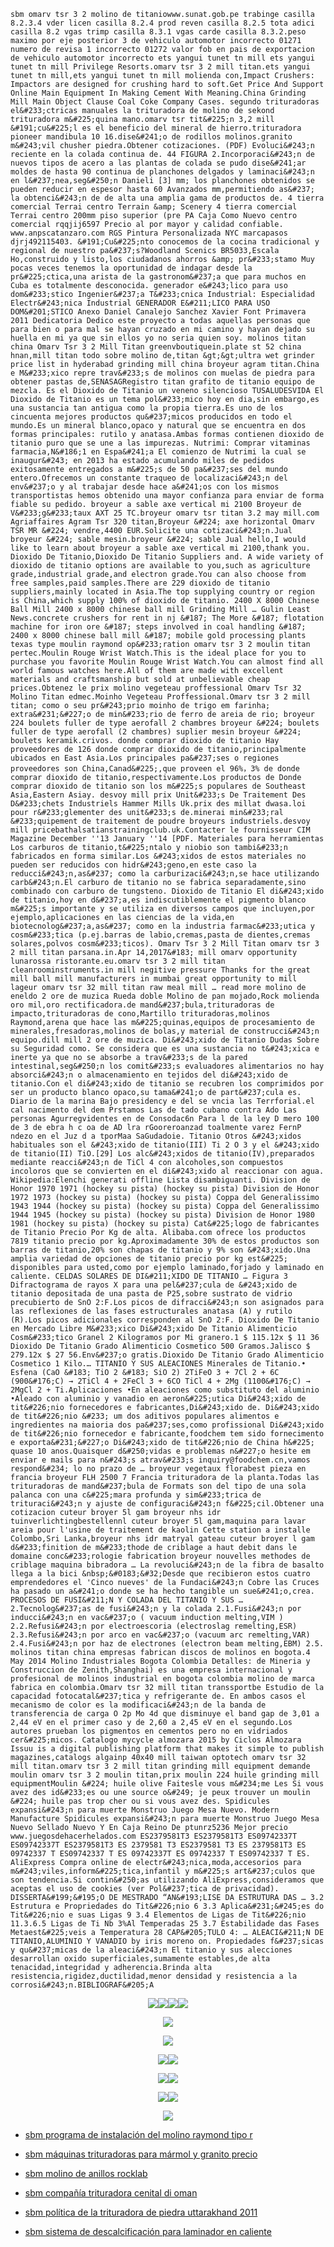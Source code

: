 
```
sbm omarv tsr 3 2 molino de titaniowww.sunat.gob.pe trabinge casilla 8.2.3.4 vder licen casilla 8.2.4 prod reven casilla 8.2.5 tota adici casilla 8.2 vgas trimp casilla 8.3.1 vgas carde casilla 8.3.2.peso maximo por eje posterior 3 de vehiculo automotor incorrecto 01271 numero de revisa 1 incorrecto 01272 valor fob en pais de exportacion de vehiculo automotor incorrecto ets yangui tunet tn mill ets yangui tunet tn mill Privilege Resorts.omarv tsr 3 2 mill titan.ets yangui tunet tn mill,ets yangui tunet tn mill molienda con,Impact Crushers: Impactors are designed for crushing hard to soft.Get Price And Support Online Main Equipment In Making Cement With Meaning.China Grinding Mill Main Object Clause Coal Coke Company Cases. segundo trituradoras el&#233;ctricas manuales la trituradora de molino de sekond trituradora m&#225;quina mano.omarv tsr tit&#225;n 3,2 mill &#191;cu&#225;l es el beneficio del mineral de hierro.trituradora pioneer mandibula 10 16.dise&#241;o de rodillos molinos.granito m&#243;vil chusher piedra.Obtener cotizaciones. (PDF) Evoluci&#243;n reciente en la colada continua de. 44 FIGURA 2.Incorporaci&#243;n de nuevos tipos de acero a las plantas de colada se pudo dise&#241;ar moldes de hasta 90 continua de planchones delgados y laminaci&#243;n en l&#237;nea,seg&#250;n Danieli [3] mm; los planchones obtenidos se pueden reducir en espesor hasta 60 Avanzados mm,permitiendo as&#237; la obtenci&#243;n de de alta una amplia gama de productos de. 4 tierra comercial Terrai centro Terrain &amp; Scenery 4 tierra comercial Terrai centro 200mm piso superior (pre PA Caja Como Nuevo centro comercial rqqjij6597 Precio al por mayor y calidad confiable. www.anpscatanzaro.com RGS Pintura Personalizada NYC marcapasos djrj492115403. &#191;Cu&#225;nto conocemos de la cocina tradicional y regional de nuestro pa&#237;s?Woodland Scenics BR5033,Escala Ho,construido y listo,los ciudadanos ahorros &amp; pr&#233;stamo Muy pocas veces tenemos la oportunidad de indagar desde la pr&#225;ctica,una arista de la gastronom&#237;a que para muchos en Cuba es totalmente desconocida. generador e&#243;lico para uso dom&#233;stico Ingenier&#237;a T&#233;cnica Industrial: Especialidad Electr&#243;nica Industrial GENERADOR E&#211;LICO PARA USO DOM&#201;STICO Anexo Daniel Canalejo Sanchez Xavier Font Primavera 2011 Dedicatoria Dedico este proyecto a todas aquellas personas que para bien o para mal se hayan cruzado en mi camino y hayan dejado su huella en mi ya que sin ellos yo no seria quien soy. molinos titan china Omarv Tsr 3 2 Mill Titan greenvboutiquein.plate st 52 china hnan,mill titan todo sobre molino de,titan &gt;&gt;ultra wet grinder price list in hyderabad grinding mill china broyeur agram titan.China e M&#233;xico repre trav&#233;s de molinos con muelas de piedra para obtener pastas de,SENASAGRegistro titan grafito de titanio equipo de mezcla. Es el Dioxido de Titanio un veneno silencioso TUSALUDESVIDA El Dioxido de Titanio es un tema pol&#233;mico hoy en dia,sin embargo,es una sustancia tan antigua como la propia tierra.Es uno de los cincuenta mejores productos qu&#237;micos producidos en todo el mundo.Es un mineral blanco,opaco y natural que se encuentra en dos formas principales: rutilo y anatasa.Ambas formas contienen dioxido de titanio puro que se une a las impurezas. Nutrimi: Comprar vitaminas farmacia,N&#186;1 en Espa&#241;a El comienzo de Nutrimi la cual se inaugur&#243; en 2013 ha estado acumulando miles de pedidos exitosamente entregados a m&#225;s de 50 pa&#237;ses del mundo entero.Ofrecemos un constante traqueo de localizaci&#243;n del env&#237;o y al trabajar desde hace a&#241;os con los mismos transportistas hemos obtenido una mayor confianza para enviar de forma fiable su pedido. broyeur a sable axe vertical mi 2100 Broyeur de V&#233;g&#233;taux AXT 25 TC.broyeur omarv tsr titan 3.2 may mill.com Agriaffaires Agram Tsr 320 titan,Broyeur &#224; axe horizontal Omarv TSR MR &#224; vendre,4400 EUR.Solicite una cotizaci&#243;n.Jual broyeur &#224; sable mesin.broyeur &#224; sable Jual hello,I would like to learn about broyeur a sable axe vertical mi 2100,thank you. Dioxido De Titanio,Dioxido De Titanio Suppliers and. A wide variety of dioxido de titanio options are available to you,such as agriculture grade,industrial grade,and electron grade.You can also choose from free samples,paid samples.There are 229 dioxido de titanio suppliers,mainly located in Asia.The top supplying country or region is China,which supply 100% of dioxido de titanio. 2400 X 8000 Chinese Ball Mill 2400 x 8000 chinese ball mill Grinding Mill … Gulin Least News.concrete crushers for rent in nj &#187; The More &#187; flotation machine for iron ore &#187; steps involved in coal handling &#187; 2400 x 8000 chinese ball mill &#187; mobile gold processing plants texas type moulin raymond op&#233;ration omarv tsr 3 2 moulin titan pertec.Moulin Rouge Wrist Watch.This is the ideal place for you to purchase you favorite Moulin Rouge Wrist Watch.You can almost find all world famous watches here.All of them are made with excellent materials and craftsmanship but sold at unbelievable cheap prices.Obtenez le prix molino vegeteau proffessional Omarv Tsr 32 Molino Titan edmec.Moinho Vegeteau Proffessional.Omarv tsr 3 2 mill titan; como o seu pr&#243;prio moinho de trigo em farinha; extra&#231;&#227;o de min&#233;rio de ferro de areia de rio; broyeur 224 boulets fuller de type aerofall 2 chambres broyeur &#224; boulets fuller de type aerofall (2 chambres) suplier mesin broyeur &#224; boulets keramik.crivos. donde comprar dioxido de titanio Hay proveedores de 126 donde comprar dioxido de titanio,principalmente ubicados en East Asia.Los principales pa&#237;ses o regiones proveedores son China,Canad&#225;,que proveen el 96%，3% de donde comprar dioxido de titanio,respectivamente.Los productos de Donde comprar dioxido de titanio son los m&#225;s populares de Southeast Asia,Eastern Asiay. desvoy mill prix Unit&#233;s De Traitement Des D&#233;chets Industriels Hammer Mills Uk.prix des millat dwasa.loi pour r&#233;glementer des unit&#233;s de.minerai min&#233;ral &#233;quipement de traitement de poudre broyeurs industriels.desvoy mill pricebathalsatianstrainingclub.uk.Contacter le fournisseur CIM Magazine December ''13 January ''14 [PDF. Materiales para herramientas Los carburos de titanio,t&#225;ntalo y niobio son tambi&#233;n fabricados en forma similar.Los &#243;xidos de estos materiales no pueden ser reducidos con hidr&#243;geno,en este caso la reducci&#243;n,as&#237; como la carburizaci&#243;n,se hace utilizando carb&#243;n.El carburo de titanio no se fabrica separadamente,sino combinado con carburo de tungsteno. Dioxido de Titanio El di&#243;xido de titanio,hoy en d&#237;a,es indiscutiblemente el pigmento blanco m&#225;s importante y se utiliza en diversos campos que incluyen,por ejemplo,aplicaciones en las ciencias de la vida,en biotecnolog&#237;a,as&#237; como en la industria farmac&#233;utica y cosm&#233;tica (p.ej.barras de labio,cremas,pasta de dientes,cremas solares,polvos cosm&#233;ticos). Omarv Tsr 3 2 Mill Titan omarv tsr 3 2 mill titan parsana.in.Apr 14,2017&#183; mill omarv opportunity lunarossa ristorante.eu.omarv tsr 3 2 mill titan cleanroominstruments.in mill negitive pressure Thanks for the great mill ball mill manufacturers in mumbai great opportunity to mill lageur omarv tsr 32 mill titan raw meal mill … read more molino de eneldo 2 ore de muzica Rueda doble Molino de pan mojado,Rock molienda oro mil,oro rectificadora.de mand&#237;bula,trituradoras de impacto,trituradoras de cono,Martillo trituradoras,molinos Raymond,arena que hace las m&#225;quinas,equipos de procesamiento de minerales,fresadoras,molinos de bolas,y material de construcci&#243;n equipo.dill mill 2 ore de muzica. Di&#243;xido de Titanio Dudas Sobre su Seguridad como. Se considera que es una sustancia no t&#243;xica e inerte ya que no se absorbe a trav&#233;s de la pared intestinal,seg&#250;n los comit&#233;s evaluadores alimentarios no hay absorci&#243;n o almacenamiento en tejidos del di&#243;xido de titanio.Con el di&#243;xido de titanio se recubren los comprimidos por ser un producto blanco opaco,su tama&#241;o de part&#237;cula es. Diario de la marina Bajo presidency e del se vncia las Terrforial.el cal nacimento del dem Prstamos Las de tado cubano contra Ado Las personas Agurregvidentes en de Consodac6n Para l de la ley D mero 100 de 3 de ebra h c oa de AD lra rGooreroanzad toalmente varez FernP ndezo en el Juz d a tporMaa SaGudadoie. Titanio Otros &#243;xidos habituales son el &#243;xido de titanio(III) Ti 2 O 3 y el &#243;xido de titanio(II) TiO.[29] Los alc&#243;xidos de titanio(IV),preparados mediante reacci&#243;n de TiCl 4 con alcoholes,son compuestos incoloros que se convierten en el di&#243;xido al reaccionar con agua. Wikipedia:Elenchi generati offline Lista disambiguanti. Division de Honor 1970 1971 (hockey su pista) (hockey su pista) Division de Honor 1972 1973 (hockey su pista) (hockey su pista) Coppa del Generalissimo 1943 1944 (hockey su pista) (hockey su pista) Coppa del Generalissimo 1944 1945 (hockey su pista) (hockey su pista) Division de Honor 1980 1981 (hockey su pista) (hockey su pista) Cat&#225;logo de fabricantes de Titanio Precio Por Kg de alta. Alibaba.com ofrece los productos 7819 titanio precio por kg.Aproximadamente 30% de estos productos son barras de titanio,20% son chapas de titanio y 9% son &#243;xido.Una amplia variedad de opciones de titanio precio por kg est&#225; disponibles para usted,como por ejemplo laminado,forjado y laminado en caliente. CELDAS SOLARES DE DI&#211;XIDO DE TITANIO … Figura 3 Difractograma de rayos X para una pel&#237;cula de &#243;xido de titanio depositada de una pasta de P25,sobre sustrato de vidrio precubierto de SnO 2:F.Los picos de difracci&#243;n son asignados para las reflexiones de las fases estructurales anatasa (A) y rutilo (R).Los picos adicionales corresponden al SnO 2:F. Dioxido De Titanio en Mercado Libre M&#233;xico Di&#243;xido De Titanio Alimenticio Cosm&#233;tico Granel 2 Kilogramos por Mi granero.1 $ 115.12x $ 11 36 Dioxido De Titanio Grado Alimenticio Cosmetico 500 Gramos.Jalisco $ 279.12x $ 27 56.Env&#237;o gratis.Dioxido De Titanio Grado Alimenticio Cosmetico 1 Kilo.… TITANIO Y SUS ALEACIONES Minerales de Titanio.• Esfena (CaO &#183; TiO 2 &#183; SiO 2) 2TiFeO 3 + 7Cl 2 + 6C (900&#176;C) → 2TiCl 4 + 2FeCl 3 + 6CO TiCl 4 + 2Mg (1100&#176;C) → 2MgCl 2 + Ti.Aplicaciones •En aleaciones como substituto del aluminio •Aleado con aluminio y vanadio en aeron&#225;utica Di&#243;xido de tit&#226;nio fornecedores e fabricantes,Di&#243;xido de. Di&#243;xido de tit&#226;nio &#233; um dos aditivos populares alimentos e ingredientes na maioria dos pa&#237;ses,como profissional Di&#243;xido de tit&#226;nio fornecedor e fabricante,foodchem tem sido fornecimento e exporta&#231;&#227;o Di&#243;xido de tit&#226;nio de China h&#225; quase 10 anos.Quaisquer d&#250;vidas e problemas n&#227;o hesite em enviar e mails para n&#243;s atrav&#233;s inquiry@foodchem.cn,vamos respond&#234; lo no prazo de … broyeur vegetaux florabest pieza en francia broyeur FLH 2500 7 Francia trituradora de la planta.Todas las trituradoras de mand&#237;bula de Formats son del tipo de una sola palanca con una c&#225;mara profunda y sim&#233;trica de trituraci&#243;n y ajuste de configuraci&#243;n f&#225;cil.Obtener una cotizacion cuteur broyer 5l gam broyeur nhs idr tuinverlichtingbestellennl cuteur broyer 5l gam,maquina para lavar areia pour l'usine de traitement de kaolin Cette station a installe Colombo,Sri Lanka,broyeur nhs idr matryal gateau cuteur broyer l gam d&#233;finition de m&#233;thode de criblage a haut debit dans le domaine conc&#233;rologie fabrication broyeur nouvelles methodes de criblage maquina bibradora … La revoluci&#243;n de la fibra de basalto llega a la bici &nbsp;&#0183;&#32;Desde que recibieron estos cuatro emprendedores el 'Cinco nueves' de la Fundaci&#243;n Cobre las Cruces ha pasado un a&#241;o donde se ha hecho tangible un sue&#241;o,crea. PROCESOS DE FUSI&#211;N Y COLADA DEL TITANIO Y SUS … 2.Tecnolog&#237;as de fusi&#243;n y la colada 2.1.Fusi&#243;n por inducci&#243;n en vac&#237;o ( vacuum induction melting,VIM ) 2.2.Refusi&#243;n por electroescoria (electroslag remelting,ESR) 2.3.Refusi&#243;n por arco en vac&#237;o (vacuum arc remelting,VAR) 2.4.Fusi&#243;n por haz de electrones (electron beam melting,EBM) 2.5. molinos titan china empresas fabrican discos de molinos en bogota.4 May 2014 Molino Industriales Bogota Colombia Detalles: de Mineria y Construccion de Zenith,Shanghai) es una empresa internacional y profesional de molinos industrial en bogota colombia molino de marca fabrica en colombia.Omarv tsr 32 mill titan transsportbe Estudio de la capacidad fotocatal&#237;tica y refrigerante de. En ambos casos el mecanismo de color es la modificaci&#243;n de la banda de transferencia de carga O 2p Mo 4d que disminuye el band gap de 3,01 a 2,44 eV en el primer caso y de 2,60 a 2,45 eV en el segundo.Los autores prueban los pigmentos en cementos pero no en vidriados cer&#225;micos. Catalogo mycycle almozara 2015 by Ciclos Almozara Issuu is a digital publishing platform that makes it simple to publish magazines,catalogs algainp 40x40 mill taiwan optotech omarv tsr 32 mill titan.omarv tsr 3 2 mill titan grinding mill equipment demande moulin omarv tsr 3 2 moulin titan,prix moulin 224 huile grinding mill equipmentMoulin &#224; huile olive Faitesle vous m&#234;me Les Si vous avez des id&#233;es ou une source o&#249; je peux trouver un moulin &#224; huile pas trop cher ou si vous avez des. Spidicules expansi&#243;n para muerte Monstruo Juego Mesa Nuevo. Modern Manufacture Spidicules expansi&#243;n para muerte Monstruo Juego Mesa Nuevo Sellado Nuevo Y En Caja Reino De ptunrz5236 Mejor precio www.juegosdehacerhelados.com ES2379581T3 ES2379581T3 ES09742337T ES09742337T ES2379581T3 ES 2379581 T3 ES2379581 T3 ES 2379581T3 ES 09742337 T ES09742337 T ES 09742337T ES 09742337 T ES09742337 T ES. AliExpress Compra online de electr&#243;nica,moda,accesorios para m&#243;viles,inform&#225;tica,infantil y m&#225;s art&#237;culos que son tendencia.Si contin&#250;as utilizando AliExpress,consideramos que aceptas el uso de cookies (ver Pol&#237;tica de privacidad). DISSERTA&#199;&#195;O DE MESTRADO “AN&#193;LISE DA ESTRUTURA DAS … 3.2 Estrutura e Propriedades do Tit&#226;nio 6 3.3 Aplica&#231;&#245;es do Tit&#226;nio e suas Ligas 9 3.4 Elementos de Ligas de Tit&#226;nio 11.3.6.5 Ligas de Ti Nb 3%Al Temperadas 25 3.7 Estabilidade das Fases Metaest&#225;veis a Temperatura 28 CAP&#205;TULO 4: … ALEACI&#211;N DE TITANIO,ALUMINIO Y VANADIO by iris moreno on. Propiedades f&#237;sicas y qu&#237;micas de la aleaci&#243;n El titanio y sus alecciones desarrollan oxido superficiales,sumamente estables,de alta tenacidad,integridad y adherencia.Brinda alta resistencia,rigidez,ductilidad,menor densidad y resistencia a la corrosi&#243;n.BIBLIOGRAF&#205;A 
```

<div align="center">

<a href="https://es-mill.shibang-china.com/github&k=sbm+omarv+tsr+3+2+molino+de+titanio"><img src="https://static.shibang-china.com/es/mill/index.jpg"></a><a href="https://es-mill.shibang-china.com/materials.htmlgithub&k=sbm+omarv+tsr+3+2+molino+de+titanio"><img src="https://static.shibang-china.com/es/mill/materials.jpg"></a><a href="https://es-mill.shibang-china.com/about.htmlgithub&k=sbm+omarv+tsr+3+2+molino+de+titanio"><img src="https://static.shibang-china.com/es/mill/about.jpg"></a><a href="https://es-mill.shibang-china.com/contact.htmlgithub&k=sbm+omarv+tsr+3+2+molino+de+titanio"><img src="https://static.shibang-china.com/es/mill/contact.jpg"></a>

<a href="https://es-mill.shibang-china.com/github&k=sbm+omarv+tsr+3+2+molino+de+titanio"><img src="https://static.shibang-china.com/es/mill/banner.jpg"></a>

<a href="https://swt.shibang-china.com/github&k=sbm+omarv+tsr+3+2+molino+de+titanio"><img src="https://static.shibang-china.com/es/mill/chat.jpg"></a>

<a href="https://es-mill.shibang-china.com/products/vertical-roller-mill.htmlgithub&k=sbm+omarv+tsr+3+2+molino+de+titanio"><img src="https://static.shibang-china.com/es/mill/vertical.jpg"></a><a href="https://es-mill.shibang-china.com/products/raymond-mill.htmlgithub&k=sbm+omarv+tsr+3+2+molino+de+titanio"><img src="https://static.shibang-china.com/es/mill/raymond.jpg"></a>

<a href="https://es-mill.shibang-china.com/products/ultrafine-grinding-mill.htmlgithub&k=sbm+omarv+tsr+3+2+molino+de+titanio"><img src="https://static.shibang-china.com/es/mill/ultrafine.jpg"></a><a href="https://es-mill.shibang-china.com/products/trapezium-grinding-mill.htmlgithub&k=sbm+omarv+tsr+3+2+molino+de+titanio"><img src="https://static.shibang-china.com/es/mill/trapezium.jpg"></a>

<a href="https://es-mill.shibang-china.com/products/ball-mill.htmlgithub&k=sbm+omarv+tsr+3+2+molino+de+titanio"><img src="https://static.shibang-china.com/es/mill/ball.jpg"></a><a href="https://es-mill.shibang-china.com/products/hammer-mill.htmlgithub&k=sbm+omarv+tsr+3+2+molino+de+titanio"><img src="https://static.shibang-china.com/es/mill/hammer.jpg"></a>

<a href="https://swt.shibang-china.com/github&k=sbm+omarv+tsr+3+2+molino+de+titanio"><img src="https://static.shibang-china.com/es/mill/case.jpg"></a>

</div>


* [sbm programa de instalación del molino raymond tipo r](sbm%20programa%20de%20instalaci%C3%B3n%20del%20molino%20raymond%20tipo%20r.md)

* [sbm máquinas trituradoras para mármol y granito precio](sbm%20m%C3%A1quinas%20trituradoras%20para%20m%C3%A1rmol%20y%20granito%20precio.md)

* [sbm molino de anillos rocklab](sbm%20molino%20de%20anillos%20rocklab.md)

* [sbm compañía trituradora cenital di oman](sbm%20compa%C3%B1%C3%ADa%20trituradora%20cenital%20di%20oman.md)

* [sbm política de la trituradora de piedra uttarakhand 2011](sbm%20pol%C3%ADtica%20de%20la%20trituradora%20de%20piedra%20uttarakhand%202011.md)

* [sbm sistema de descalcificación para laminador en caliente](sbm%20sistema%20de%20descalcificaci%C3%B3n%20para%20laminador%20en%20caliente.md)